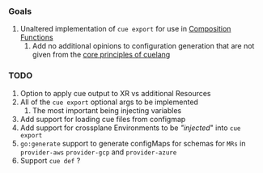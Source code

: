 ### Goals

1. Unaltered implementation of `cue export` for use in [Composition Functions](https://docs.crossplane.io/latest/concepts/composition-functions/)
   1. Add no additional opinions to configuration generation that are not given from the [core principles of cuelang](https://cuelang.org/docs/about/#philosophy-and-principles)

### TODO

1. Option to apply cue output to XR vs additional Resources
1. All of the `cue export` optional args to be implemented
   1. The most important being injecting variables
1. Add support for loading cue files from configmap
1. Add support for crossplane Environments to be _"injected_" into `cue export`
1. `go:generate` support to generate configMaps for schemas for `MRs` in `provider-aws` `provider-gcp` and `provider-azure`
1. Support `cue def` ?